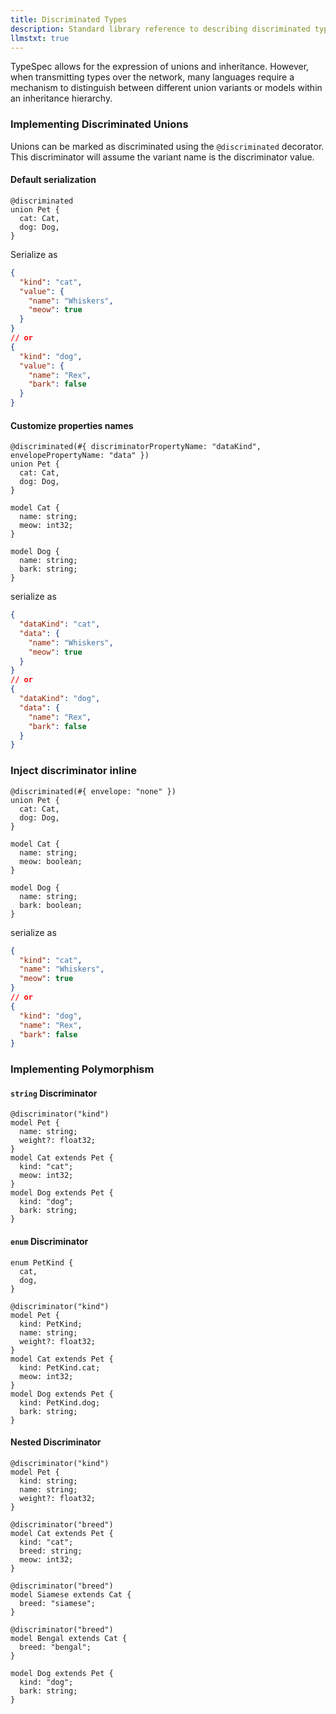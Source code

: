 ```yaml
---
title: Discriminated Types
description: Standard library reference to describing discriminated types
llmstxt: true
---
```


TypeSpec allows for the expression of unions and inheritance. However, when transmitting types over the network, many languages require a mechanism to distinguish between different union variants or models within an inheritance hierarchy.

### Implementing Discriminated Unions

Unions can be marked as discriminated using the `@discriminated` decorator. This discriminator will assume the variant name is the discriminator value.

#### Default serialization

```typespec
@discriminated
union Pet {
  cat: Cat,
  dog: Dog,
}
```

Serialize as

```json
{
  "kind": "cat",
  "value": {
    "name": "Whiskers",
    "meow": true
  }
}
// or
{
  "kind": "dog",
  "value": {
    "name": "Rex",
    "bark": false
  }
}
```

#### Customize properties names

```typespec
@discriminated(#{ discriminatorPropertyName: "dataKind", envelopePropertyName: "data" })
union Pet {
  cat: Cat,
  dog: Dog,
}

model Cat {
  name: string;
  meow: int32;
}

model Dog {
  name: string;
  bark: string;
}
```

serialize as

```json
{
  "dataKind": "cat",
  "data": {
    "name": "Whiskers",
    "meow": true
  }
}
// or
{
  "dataKind": "dog",
  "data": {
    "name": "Rex",
    "bark": false
  }
}
```

### Inject discriminator inline

```tsp
@discriminated(#{ envelope: "none" })
union Pet {
  cat: Cat,
  dog: Dog,
}

model Cat {
  name: string;
  meow: boolean;
}

model Dog {
  name: string;
  bark: boolean;
}
```

serialize as

```json
{
  "kind": "cat",
  "name": "Whiskers",
  "meow": true
}
// or
{
  "kind": "dog",
  "name": "Rex",
  "bark": false
}
```

### Implementing Polymorphism

#### `string` Discriminator

```typespec
@discriminator("kind")
model Pet {
  name: string;
  weight?: float32;
}
model Cat extends Pet {
  kind: "cat";
  meow: int32;
}
model Dog extends Pet {
  kind: "dog";
  bark: string;
}
```

#### `enum` Discriminator

```typespec
enum PetKind {
  cat,
  dog,
}

@discriminator("kind")
model Pet {
  kind: PetKind;
  name: string;
  weight?: float32;
}
model Cat extends Pet {
  kind: PetKind.cat;
  meow: int32;
}
model Dog extends Pet {
  kind: PetKind.dog;
  bark: string;
}
```

#### Nested Discriminator

```tsp
@discriminator("kind")
model Pet {
  kind: string;
  name: string;
  weight?: float32;
}

@discriminator("breed")
model Cat extends Pet {
  kind: "cat";
  breed: string;
  meow: int32;
}

@discriminator("breed")
model Siamese extends Cat {
  breed: "siamese";
}

@discriminator("breed")
model Bengal extends Cat {
  breed: "bengal";
}

model Dog extends Pet {
  kind: "dog";
  bark: string;
}
```
